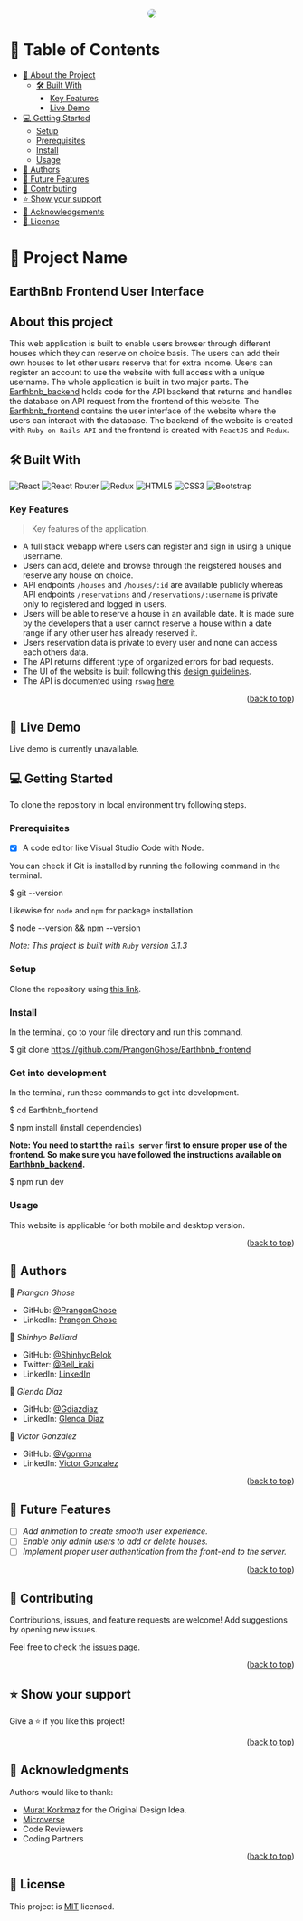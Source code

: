 <a name="readme-top"></a>
 
 <div align="center">
 
   <img src='./src/assets/logo-w-background.svg' style="border-radius: 200px;" />
 
 </div>
 
 
 <!-- TABLE OF CONTENTS -->
 
 # 📗 Table of Contents
 
 - [📖 About the Project](#about-project)
   - [🛠 Built With](#built-with)
     - [Key Features](#key-features)
     - [Live Demo](#live-demo)
 - [💻 Getting Started](#getting-started)
   - [Setup](#setup)
   - [Prerequisites](#prerequisites)
   - [Install](#install)
   - [Usage](#usage)
 - [👥 Authors](#authors)
 - [🔭 Future Features](#future-features)
 - [🤝 Contributing](#contributing)
 - [⭐️ Show your support](#support)
 - [🙏 Acknowledgements](#acknowledgements)
 - [📝 License](#license)
 
 <!-- PROJECT DESCRIPTION -->
 
 # 📖 Project Name
 
 ## EarthBnb Frontend User Interface
 
 ## About this project
 
 This web application is built to enable users browser through different houses which they can reserve on choice basis. The users can add their own houses to let other users reserve that for extra income. Users can register an account to use the website with full access with a unique username. The whole application is built in two major parts. The [Earthbnb_backend](https://github.com/PrangonGhose/Earthbnb-backend) holds code for the API backend that returns and handles the database on API request from the frontend of this website. The [Earthbnb_frontend](https://github.com/PrangonGhose/Earthbnb-frontend) contains the user interface of the website where the users can interact with the database. The backend of the website is created with `Ruby on Rails API` and the frontend is created with `ReactJS` and `Redux`.
 
 ## 🛠 Built With <a name="built-with"></a>
 
 ![React](https://img.shields.io/badge/react-%2320232a.svg?style=for-the-badge&logo=react&logoColor=%2361DAFB) ![React Router](https://img.shields.io/badge/React_Router-CA4245?style=for-the-badge&logo=react-router&logoColor=white) ![Redux](https://img.shields.io/badge/redux-%23593d88.svg?style=for-the-badge&logo=redux&logoColor=white) ![HTML5](https://img.shields.io/badge/html5-%23E34F26.svg?style=for-the-badge&logo=html5&logoColor=white) ![CSS3](https://img.shields.io/badge/css3-%231572B6.svg?style=for-the-badge&logo=css3&logoColor=white) ![Bootstrap](https://img.shields.io/badge/bootstrap-%23563D7C.svg?style=for-the-badge&logo=bootstrap&logoColor=white) 
 
 <!-- Features -->
 
 ### Key Features <a name="key-features"></a>
 
 > Key features of the application.
 
 - A full stack webapp where users can register and sign in using a unique username. 
 - Users can add, delete and browse through the reigstered houses and reserve any house on choice.
 - API endpoints `/houses` and `/houses/:id` are available publicly whereas API endpoints `/reservations` and `/reservations/:username` is private only to registered and logged in users.
 - Users will be able to reserve a house in an available date. It is made sure by the developers that a user cannot reserve a house within a date range if any other user has already reserved it.
 - Users reservation data is private to every user and none can access each others data.
 - The API returns different type of organized errors for bad requests. 
 - The UI of the website is built following this [design guidelines](https://www.behance.net/gallery/26425031/Vespa-Responsive-Redesign).
 - The API is documented using `rswag` [here](./swagger/v1/swagger.yaml).
 
 <p align="right">(<a href="#readme-top">back to top</a>)</p>
 
 <!-- LIVE DEMO -->
 
 ## 🚀 Live Demo <a name="live-demo"></a>
 
 Live demo is currently unavailable.
 
 <!-- GETTING STARTED -->
 
 ## 💻 Getting Started
 To clone the repository in local environment try following steps.
 
 ### Prerequisites
 
 - [x] A code editor like Visual Studio Code with Node.
 
 You can check if Git is installed by running the following command in the terminal.
 
 $ git --version
 
 Likewise for `node` and `npm` for package installation.
 
 $ node --version && npm --version
 
 *Note: This project is built with `Ruby` version 3.1.3*
 ### Setup
 
 Clone the repository using [this link](https://github.com/PrangonGhose/Earthbnb_frontend).
 
 ### Install
 
 In the terminal, go to your file directory and run this command.
 
 $ git clone https://github.com/PrangonGhose/Earthbnb_frontend
 ### Get into development
 
 In the terminal, run these commands to get into development.
 
 $ cd Earthbnb_frontend
 
 $ npm install (install dependencies)
 
 **Note: You need to start the `rails server` first to ensure proper use of the frontend. So make sure you have followed the instructions available on [Earthbnb_backend](https://github.com/PrangonGhose/Earthbnb_backend).**
 
 $ npm run dev
 ### Usage <a href="usage" name="usage"></a>
 
 This website is applicable for both mobile and desktop version.
 
 <p align="right">(<a href="#readme-top">back to top</a>)</p>
 
 <!-- AUTHORS -->
 
 ## 👥 Authors <a name="authors"></a>
 
 👤 *Prangon Ghose*
 
 - GitHub: [@PrangonGhose](https://github.com/PrangonGhose)
 - LinkedIn: [Prangon Ghose](https://www.linkedin.com/in/prangon-ghose/)
 
 👤 *Shinhyo Belliard*
 
 - GitHub: [@ShinhyoBelok](https://github.com/ShinhyoBelok)
 - Twitter: [@Bell_iraki](https://twitter.com/Bell_iraki)
 - LinkedIn: [LinkedIn](https://www.linkedin.com/in/shinhyo-belliard-okazaki-807a38249/)
 
 👤 *Glenda Diaz*
 
 - GitHub: [@Gdiazdiaz](https://github.com/Gdiazdiaz)
 - LinkedIn: [Glenda Diaz](www.linkedin.com/in/glendadiazz)
 
 👤 *Victor Gonzalez*
 
 - GitHub: [@Vgonma](https://github.com/Vgonma)
 - LinkedIn: [Victor Gonzalez](https://www.linkedin.com/in/victor-manuel-gonzalez-massimi-a77265124/)
 
 <p align="right">(<a href="#readme-top">back to top</a>)</p>
 
 ## 🔭 Future Features <a name="future-features"></a>
 
 - [ ] *Add animation to create smooth user experience.*
 - [ ] *Enable only admin users to add or delete houses.*
 - [ ] *Implement proper user authentication from the front-end to the server.*
 
 <p align="right">(<a href="#readme-top">back to top</a>)</p>
 
 <!-- CONTRIBUTING -->
 
 ## 🤝 Contributing <a name="contributing"></a>
 
 Contributions, issues, and feature requests are welcome! Add suggestions by opening new issues.
 
 Feel free to check the [issues page](https://github.com/PrangonGhose/Earthbnb_frontend/issues).
 
 <p align="right">(<a href="#readme-top">back to top</a>)</p>
 
 <!-- SUPPORT -->
 
 ## ⭐️ Show your support <a name="support"></a>
 
 Give a ⭐️ if you like this project!
 
 <p align="right">(<a href="#readme-top">back to top</a>)</p>
 
 <!-- ACKNOWLEDGEMENTS -->
 
 ## 🙏 Acknowledgments <a name="acknowledgements"></a>
 
 Authors would like to thank:
 - [Murat Korkmaz](https://www.behance.net/muratk) for the Original Design Idea.
 - [Microverse](https://www.microverse.org/)
 - Code Reviewers
 - Coding Partners
 
 <p align="right">(<a href="#readme-top">back to top</a>)</p>
 
 <!-- LICENSE -->
 
 ## 📝 License <a name="license"></a>
 
 This project is [MIT](./LICENSE) licensed.